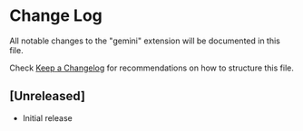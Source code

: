# Change Log

All notable changes to the "gemini" extension will be documented in this file.

Check [Keep a Changelog](http://keepachangelog.com/) for recommendations on how to structure this file.

## [Unreleased]

- Initial release
